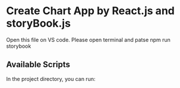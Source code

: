 # Create Chart App by React.js and storyBook.js

Open this file on VS code. 
Please open terminal and patse npm run storybook

## Available Scripts

In the project directory, you can run:
